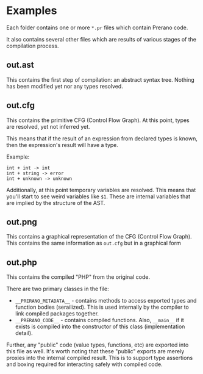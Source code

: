# Examples

Each folder contains one or more `*.pr` files which contain Prerano code.

It also contains several other files which are results of various stages of the compilation process.

## out.ast

This contains the first step of compilation: an abstract syntax tree. Nothing has been modified yet nor any types resolved.

## out.cfg

This contains the primitive CFG (Control Flow Graph). At this point, types are resolved, yet not inferred yet.

This means that if the result of an expression from declared types is known, then the expression's result will have a type. 

Example:

    int + int -> int
    int + string -> error
    int + unknown -> unknown

Additionally, at this point temporary variables are resolved. This means that you'll start to see weird variables like `$1`. These are internal variables that are implied by the structure of the AST.

## out.png

This contains a graphical representation of the CFG (Control Flow Graph). This contains the same information as `out.cfg` but in a graphical form

## out.php

This contains the compiled "PHP" from the original code. 

There are two primary classes in the file:

 * `__PRERANO_METADATA__` - contains methods to access exported types and function bodies (serailized). This is used internally by the compiler to link compiled packages together.
 * `__PRERANO_CODE__` - contains compiled functions. Also, `__main__` if it exists is compiled into the constructor of this class (implementation detail).

Further, any "public" code (value types, functions, etc) are exported into this file as well. It's worth noting that these "public" exports are merely proxies into the internal compiled result. This is to support type assertions and boxing required for interacting safely with compiled code.